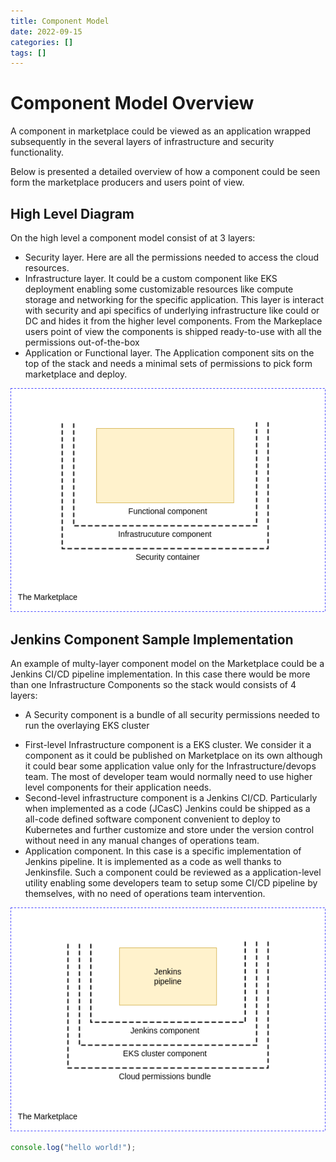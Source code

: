 ```yaml
---
title: Component Model
date: 2022-09-15
categories: []
tags: []
---
```




# Component Model Overview

A component in marketplace could be viewed as an application wrapped subsequently in the several layers of infrastructure and security functionality.

Below is presented a detailed overview of how a component could be seen form the marketplace producers and users point of view.

## High Level Diagram

On the high level a component model consist of at 3 layers:

* Security layer. Here are all the permissions needed to access the cloud resources. 
* Infrastructure layer. It could be a custom component like EKS deployment enabling some customizable resources like compute storage and networking for the specific application. This layer is interact with security and api specifics of underlying infrastructure like could or DC and hides it from the higher level components. From the Markeplace users point of view the components is shipped ready-to-use with all the permissions out-of-the-box 
* Application or Functional layer. The Application component sits on the top of the stack and needs a minimal sets of permissions to pick form marketplace and deploy.

![Abstract Component](/assets/abstract_component.png "Abstract component diagram")

## Jenkins Component Sample Implementation

An example of multy-layer component model on the Marketplace could be a Jenkins CI/CD pipeline implementation. In this case there would be more than one Infrastructure Components so the stack would consists of 4 layers:

- A Security component is a bundle of all security permissions needed to run the overlaying EKS cluster 
* First-level Infrastructure component is a EKS cluster. We consider it a component as it could be published on Marketplace on its own although it could bear some application value only for the Infrastructure/devops team. The most of developer team would normally need to use higher level components for their application needs.
* Second-level infrastructure component is a Jenkins CI/CD. Particularly when implemented as a code (JCasC) Jenkins could be shipped as a all-code defined software component convenient to deploy to Kubernetes and further customize and store under the version control without need in any manual changes of operations team.
* Application component. In this case is a specific implementation of Jenkins pipeline. It is implemented as a code as well thanks to Jenkinsfile. Such a component could be reviewed as a application-level utility enabling some developers team to setup some CI/CD pipeline by themselves, with no need of operations team intervention.

![Jenkins sample implementation](/assets/jenkins_component.png "Jenkins sample implementation")


```javascript
console.log("hello world!");
```
